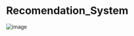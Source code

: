 # Recomendation_System
![image](https://github.com/AhemdMahmoud/Recomendation_System/assets/109467491/0c553ac5-65dd-4c51-b7b7-b7b0d208772c)
